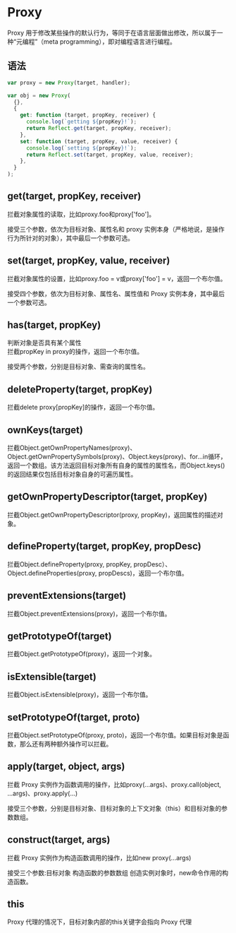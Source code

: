 # Proxy

Proxy 用于修改某些操作的默认行为，等同于在语言层面做出修改，所以属于一种“元编程”（meta programming），即对编程语言进行编程。

## 语法

```js
var proxy = new Proxy(target, handler);
```

```js
var obj = new Proxy(
  {},
  {
    get: function (target, propKey, receiver) {
      console.log(`getting ${propKey}!`);
      return Reflect.get(target, propKey, receiver);
    },
    set: function (target, propKey, value, receiver) {
      console.log(`setting ${propKey}!`);
      return Reflect.set(target, propKey, value, receiver);
    },
  }
);
```

## get(target, propKey, receiver)

拦截对象属性的读取，比如proxy.foo和proxy['foo']。

接受三个参数，依次为目标对象、属性名和 proxy 实例本身（严格地说，是操作行为所针对的对象），其中最后一个参数可选。

## set(target, propKey, value, receiver)

拦截对象属性的设置，比如proxy.foo = v或proxy['foo'] = v，返回一个布尔值。

接受四个参数，依次为目标对象、属性名、属性值和 Proxy 实例本身，其中最后一个参数可选。

## has(target, propKey)

判断对象是否具有某个属性  
拦截propKey in proxy的操作，返回一个布尔值。

接受两个参数，分别是目标对象、需查询的属性名。

## deleteProperty(target, propKey)

拦截delete proxy[propKey]的操作，返回一个布尔值。

## ownKeys(target)

拦截Object.getOwnPropertyNames(proxy)、Object.getOwnPropertySymbols(proxy)、Object.keys(proxy)、for...in循环，返回一个数组。该方法返回目标对象所有自身的属性的属性名，而Object.keys()的返回结果仅包括目标对象自身的可遍历属性。

## getOwnPropertyDescriptor(target, propKey)

拦截Object.getOwnPropertyDescriptor(proxy, propKey)，返回属性的描述对象。

## defineProperty(target, propKey, propDesc)

拦截Object.defineProperty(proxy, propKey, propDesc）、Object.defineProperties(proxy, propDescs)，返回一个布尔值。

## preventExtensions(target)

拦截Object.preventExtensions(proxy)，返回一个布尔值。

## getPrototypeOf(target)

拦截Object.getPrototypeOf(proxy)，返回一个对象。

## isExtensible(target)

拦截Object.isExtensible(proxy)，返回一个布尔值。

## setPrototypeOf(target, proto)

拦截Object.setPrototypeOf(proxy, proto)，返回一个布尔值。如果目标对象是函数，那么还有两种额外操作可以拦截。

## apply(target, object, args)

拦截 Proxy 实例作为函数调用的操作，比如proxy(...args)、proxy.call(object, ...args)、proxy.apply(...)

接受三个参数，分别是目标对象、目标对象的上下文对象（this）和目标对象的参数数组。

## construct(target, args)

拦截 Proxy 实例作为构造函数调用的操作，比如new proxy(...args)

接受三个参数:目标对象 构造函数的参数数组 创造实例对象时，new命令作用的构造函数。

## this 

Proxy 代理的情况下，目标对象内部的this关键字会指向 Proxy 代理
